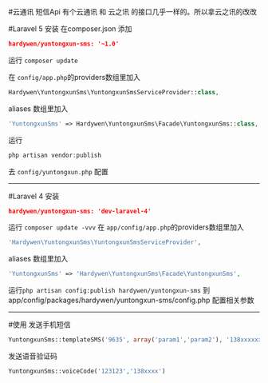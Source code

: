 #云通讯 短信Api
有个云通讯 和 云之讯 的接口几乎一样的。所以拿云之讯的改改

#Laravel 5 安装 
在composer.json 添加 
```json
hardywen/yuntongxun-sms: '~1.0'
```

运行 ```composer update```

在 ```config/app.php```的providers数组里加入
```php
Hardywen\YuntongxunSms\YuntongxunSmsServiceProvider::class,
```
aliases 数组里加入
```php
'YuntongxunSms' => Hardywen\YuntongxunSms\Facade\YuntongxunSms::class,
```

运行
```php 
php artisan vendor:publish
```

去 ```config/yuntongxun.php``` 配置


---
#Laravel 4 安装
```json
hardywen/yuntongxun-sms: 'dev-laravel-4'
```

运行 ```composer update -vvv```
在 ```app/config/app.php```的providers数组里加入
```php
'Hardywen\YuntongxunSms\YuntongxunSmsServiceProvider',
```
aliases 数组里加入
```php
'YuntongxunSms' => 'Hardywen\YuntongxunSms\Facade\YuntongxunSms',
```
运行``` php artisan config:publish hardywen/yuntongxun-sms ```
到 app/config/packages/hardywen/yuntongxun-sms/config.php 配置相关参数

---

#使用
发送手机短信
```php
YuntongxunSms::templateSMS('9635', array('param1','param2'), '138xxxxxx')
```

发送语音验证码
```php
YuntongxunSms::voiceCode('123123','138xxxx')
```

